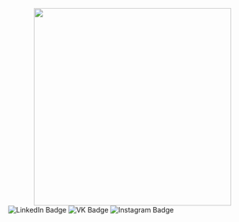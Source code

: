 <div id="header" align="center">
  <img src="https://media.giphy.com/media/VVOeS3aglQLSnVSOg9/giphy.gif" width="400"/>
</div>
<div id="badges">
  <img src="https://img.shields.io/badge/LinkedIn-blue?style=for-the-badge&logo=appveyor&logo=linkedin&logoColor=white" alt="LinkedIn Badge"/>
  <img src="https://img.shields.io/badge/VK-blue?style=for-the-badge&logo=VK&logoColor=white" alt="VK Badge"/>
  <img src="https://img.shields.io/badge/Instagram?style=for-the-badge&logo=Instagram&logoColor=white" alt="Instagram Badge"/>
</div>

<!--
**fr0st1kk/fr0st1kk** is a ✨ _special_ ✨ repository because its `README.md` (this file) appears on your GitHub profile.

Here are some ideas to get you started:

- 🔭 I’m currently working on ...
- 🌱 I’m currently learning ...
- 👯 I’m looking to collaborate on ...
- 🤔 I’m looking for help with ...
- 💬 Ask me about ...
- 📫 How to reach me: ...
- 😄 Pronouns: ...
- ⚡ Fun fact: ...
-->
